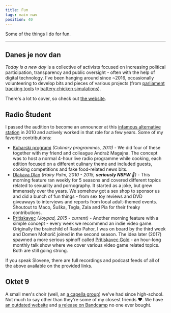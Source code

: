 ```yaml
---
title: Fun
tags: main-nav
position: 40
---
```


Some of the things I do for fun.

<hr>

## Danes je nov dan

_Today is a new day_ is a collective of activists focused on increasing political participation, transparency and public oversight - often with the help of digital technology. I've been hanging around since ~2016, occasionally volunteering to develop bits and pieces of various projects (from [parliament tracking tools](https://parlameter.si/) to [battery chicken simulations](https://danesjenovdan.si/kura/)).

There's a lot to cover, so check out [the website](https://danesjenovdan.si/).

## Radio Študent

I passed the audition to become an announcer at this [infamous alternative station](https://sl.wikipedia.org/wiki/Radio_%C5%A0tudent_Ljubljana) in 2010 and actively worked in that role for a few years. Some of my favorite contributions:

- [Kuharski programi](http://old.radiostudent.si/categories.php?catid=325) _(Culinary programmes, 2011)_ - We did four of these together with my friend and colleague Andraž Magajna. The concept was to host a normal 4-hour live radio programme while cooking, each edition focused on a different culinary theme and included guests, cooking competitions and fake food-related news bits.
- [Dlakava Dlan](https://radiostudent.si/družba/dlakava-dlan) _(Hairy Palm, 2010 - 2015, __seriously NSFW__ 🍆)_ - This morning feature ran weekly for 5 seasons  and covered different topics related to sexuality and pornography. It started as a joke, but grew immensely over the years. We somehow got a sex shop to sponsor us and did a bunch of fun things - from sex toy reviews and DVD giveaways to interviews and reports from local adult-themed events. Shoutout to Maco, Šuška, Tegla, Zala and Pia for their freaky contributions.
- [Pritiskavec](https://radiostudent.si/družba/pritiskavec) _(Joypad, 2015 - current)_ - Another morning feature with a simple concept - every week we recommend an indie video game. Originally the brainchild of Rasto Pahor, I was on board by the third week and Domen Mohorič joined in the second season. The idea later (2017) spawned a more serious spinoff called [Pritiskavec Gold](https://radiostudent.si/kultura/pritiskavec-gold) - an hour-long monthly talk show where we cover various video game related topics. Both are still going strong.

If you speak Slovene, there are full recordings and podcast feeds of all of the above available on the provided links.

## Oktet 9

A small men's choir (well, an [a capella group](https://gph.is/1c3jSXd)) we've had since high-school. Not much to say other than they're some of my closest friends ❤️. We have [an outdated website](https://oktet9.com/) and [a release on Bandcamp](https://oktet9.bandcamp.com/releases) no one ever bought.
